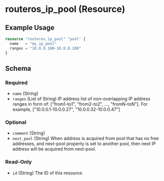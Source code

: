 # routeros_ip_pool (Resource)


## Example Usage
```terraform
resource "routeros_ip_pool" "pool" {
  name   = "my_ip_pool"
  ranges = "10.0.0.100-10.0.0.200"
}
```

<!-- schema generated by tfplugindocs -->
## Schema

### Required

- `name` (String)
- `ranges` (List of String) IP address list of non-overlapping IP address ranges in form of: ["from1-to1", "from2-to2", ..., "fromN-toN"]. For example, ["10.0.0.1-10.0.0.27", "10.0.0.32-10.0.0.47"]

### Optional

- `comment` (String)
- `next_pool` (String) When address is acquired from pool that has no free addresses, and next-pool property is set to another pool, then next IP address will be acquired from next-pool.

### Read-Only

- `id` (String) The ID of this resource.



